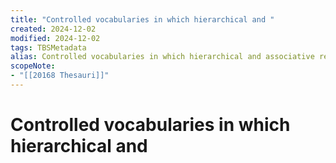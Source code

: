 ```yaml
---
title: "Controlled vocabularies in which hierarchical and "
created: 2024-12-02
modified: 2024-12-02
tags: TBSMetadata
alias: Controlled vocabularies in which hierarchical and associative relationships among terms are made explicit.
scopeNote:
- "[[20168 Thesauri]]"
---
```

# Controlled vocabularies in which hierarchical and

